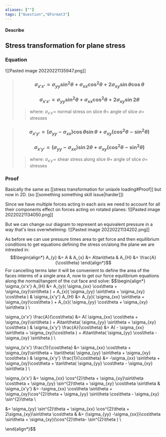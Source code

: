 ```yaml
---
aliases: [""]
tags: ["Question","QFormat3"]
---
```


#### Describe
## Stress transformation for plane stress
### Equation
![[Pasted image 20220221135947.png]]

> ### $$ \sigma_{x'x'} = \sigma_{yy} \sin^{2}\theta + \sigma_{xx} \cos^{2}\theta + 2\sigma_{xy}\sin\theta \cos\theta $$ 
> ### $$ \sigma_{x'x'} = \sigma_{yy} \sin^{2}\theta + \sigma_{xx} \cos^{2}\theta + 2\sigma_{xy}\sin2\theta $$ 
>> where:
>> $\sigma_{x'x'}=$ normal stress on slice 
>> $\theta=$ angle of slice
>> $\sigma=$ stresses

> ### $$ \sigma_{x'y'} = (\sigma_{yy} -\sigma_{xx})\cos\theta \sin\theta  + \sigma_{xy}(\cos^{2}\theta- \sin^{2}\theta ) $$ 
> ### $$ \sigma_{x'y'} = (\sigma_{yy} -\sigma_{xx}) \sin2\theta  + \sigma_{xy}(\cos^{2}\theta- \sin^{2}\theta ) $$ 
>> where:
>> $\sigma_{x'y'}=$ shear stress along slice 
>> $\theta=$ angle of slice
>> $\sigma=$ stresses

### Proof
Basically the same as [[stress transformation for uniaxle loading#Proof]] but now in 2D. (so [[something something skill issue|harder]])

Since we have multiple forces acting in each axis we need to account for all their components effect on forces acting on rotated planes:
![[Pasted image 20220221134050.png]]

But we can change our diagram to represent an equivalent pressure in a way that's less overwhelming:
![[Pasted image 20220221134202.png]]

As before we can use pressure times area to get force and then equilibrium conditions to get equations defining the stress on/along the plane we are intrested in:
$$\begin{align*}
A_{y} &= A & A_{x} &= A\tan\theta & A_{H} &= \frac{A}{\cos\theta} 
\end{align*}$$
For cancelling terms later it will be convenient to define the area of the faces interms of a single area $A$, now to get our force equilibrium equations along the normal/tangent of the cut face and solve:
$$\begin{align*}
\sigma_{x'x'} A_{H} &= A_{y}( \sigma_{xx} \cos\theta + \sigma_{xy}\sin\theta ) + A_{x}( \sigma_{yy} \sin\theta + \sigma_{xy} \cos\theta ) &
\sigma_{x'y'} A_{H} &= A_{y}( \sigma_{xx} \sin\theta + \sigma_{xy}\cos\theta ) + A_{x}( \sigma_{yy} \cos\theta + \sigma_{xy} \sin\theta ) \\

\sigma_{x'x'} \frac{A}{\cos\theta} &= A( \sigma_{xx} \cos\theta + \sigma_{xy}\sin\theta ) + A\tan\theta( \sigma_{yy} \sin\theta + \sigma_{xy} \cos\theta ) &
\sigma_{x'y'} \frac{A}{\cos\theta} &= A( - \sigma_{xx} \sin\theta + \sigma_{xy}\cos\theta ) + A\tan\theta( \sigma_{yy} \cos\theta - \sigma_{xy} \sin\theta ) \\

\sigma_{x'x'} \frac{1}{\cos\theta} &=  \sigma_{xx} \cos\theta + \sigma_{xy}\sin\theta  + \tan\theta( \sigma_{yy} \sin\theta + \sigma_{xy} \cos\theta ) &
\sigma_{x'y'} \frac{1}{\cos\theta} &= -\sigma_{xx} \sin\theta + \sigma_{xy}\cos\theta  + \tan\theta( \sigma_{yy} \cos\theta - \sigma_{xy} \sin\theta ) \\

\sigma_{x'x'} &=  \sigma_{xx} \cos^{2}\theta + \sigma_{xy}\sin\theta \cos\theta  + \sigma_{yy} \sin^{2}\theta + \sigma_{xy} \cos\theta \sin\theta &
\sigma_{x'y'} &= -\sigma_{xx} \cos\theta \sin\theta + \sigma_{xy}\cos^{2}\theta  + \sigma_{yy} \sin\theta \cos\theta - \sigma_{xy} \sin^{2}\theta  \\

 &=  \sigma_{yy} \sin^{2}\theta + \sigma_{xx} \cos^{2}\theta + 2\sigma_{xy}\sin\theta \cos\theta  &
 &= (\sigma_{yy} -\sigma_{xx})\cos\theta \sin\theta  + \sigma_{xy}(\cos^{2}\theta- \sin^{2}\theta )    \\

\end{align*}$$